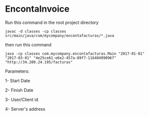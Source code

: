 # EncontaInvoice
Run this command in the root project directory
```
javac -d classes -cp classes  src/main/java/com/mycompany/encontafacturas/*.java
```

then run this command
```
java -cp classes com.mycompany.encontafacturas.Main "2017-01-01" "2017-03-01" "4e25ce61-e6e2-457a-89f7-116404990967" "http://34.209.24.195/facturas"
```

Parameters:

1- Start Date

2- Finish Date

3- User/Client id

4- Server's address


